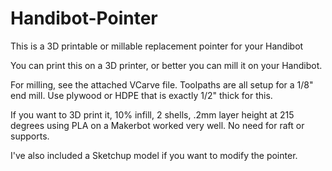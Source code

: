 Handibot-Pointer
================

This is a 3D printable or millable replacement pointer for your Handibot

You can print this on a 3D printer, or better you can mill it on your Handibot.

For milling, see the attached VCarve file. Toolpaths are all setup for a 1/8" end mill. Use plywood or HDPE that is exactly 1/2" thick for this.

If you want to 3D print it, 10% infill, 2 shells, .2mm layer height at 215 degrees using PLA on a Makerbot worked very well. No need for raft or supports.

I've also included a Sketchup model if you want to modify the pointer. 
